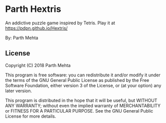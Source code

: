 Parth Hextris
==========


An addictive puzzle game inspired by Tetris. Play it at https://pdpn.github.io/Hextris/

By:
  Parth Mehta
  
## License
Copyright (C) 2018 Parth Mehta

This program is free software: you can redistribute it and/or modify
it under the terms of the GNU General Public License as published by
the Free Software Foundation, either version 3 of the License, or
(at your option) any later version.

This program is distributed in the hope that it will be useful,
but WITHOUT ANY WARRANTY; without even the implied warranty of
MERCHANTABILITY or FITNESS FOR A PARTICULAR PURPOSE.  See the
GNU General Public License for more details.

